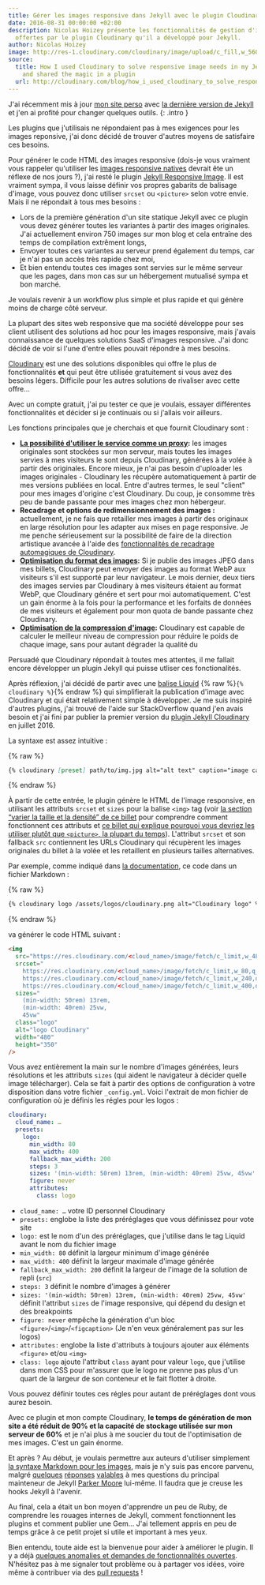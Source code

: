 ```yaml
---
title: Gérer les images responsive dans Jekyll avec le plugin Cloudinary
date: 2016-08-31 00:00:00 +02:00
description: Nicolas Hoizey présente les fonctionnalités de gestion d'images responsive
  offertes par le plugin Cloudinary qu'il a développé pour Jekyll.
author: Nicolas Hoizey
image: http://res-1.cloudinary.com/cloudinary/image/upload/c_fill,w_560/dpr_1.0/jekyll_cloudinary_plugin.png
source:
  title: How I used Cloudinary to solve responsive image needs in my Jekyll website,
    and shared the magic in a plugin
  url: http://cloudinary.com/blog/how_i_used_cloudinary_to_solve_responsive_image_needs_in_my_jekyll_website_and_shared_the_magic_in_a_plugin
---
```


J'ai récemment mis à jour [mon site perso](https://nicolas-hoizey.com) avec [la
dernière version de
Jekyll](https://jekyllrb.com/news/2015/10/26/jekyll-3-0-released/) et j'en ai
profité pour changer quelques outils.
{: .intro }

Les plugins que j'utilisais ne répondaient pas à mes exigences pour les images
reponsive, j'ai donc décidé de trouver d'autres moyens de satisfaire ces
besoins.

Pour générer le code HTML des images responsive (dois-je vous vraiment vous
rappeler qu'utiliser les [images responsive
natives](http://responsiveimages.org/) devrait ête un réflexe de nos jours ?),
j'ai resté le plugin [Jekyll Responsive
Image](https://github.com/wildlyinaccurate/jekyll-responsive-image). Il est
vraiment sympa, il vous laisse définir vos propres gabarits de balisage d'image,
vous pouvez donc utiliser `srcset` ou `<picture>` selon votre envie. Mais il ne
répondait à tous mes besoins :

* Lors de la première génération d'un site statique Jekyll avec ce plugin vous
 devez générer toutes les variantes à partir des images originales. J'ai
 actuellement environ 750 images sur mon blog et cela entraîne des temps de
 compilation extrêment longs,
* Envoyer toutes ces variantes au serveur prend également du temps, car je n'ai
pas un accès très rapide chez moi,
* Et bien entendu toutes ces images sont servies sur le même serveur que les
pages, dans mon cas sur un hébergement mutualisé sympa et bon marché.

Je voulais revenir à un workflow plus simple et plus rapide et qui génère moins
de charge côté serveur.

La plupart des sites web responsive que ma société développe pour ses client
utilisent des solutions ad hoc pour les images responsive, mais j'avais
connaissance de quelques solutions SaaS d'images responsive. J'ai donc décidé de
voir si l'une d'entre elles pouvait répondre à mes besoins.

[Cloudinary](http://cloudinary.com/) est une des solutions disponibles qui offre
le plus de fonctionnalités **et** qui peut être utilisée gratuitement si vous
avez des besoins légers. Difficile pour les autres solutions de rivaliser avec
cette offre…

Avec un compte gratuit, j'ai pu tester ce que je voulais, essayer différentes
fonctionnalités et décider si je continuais ou si j'allais voir ailleurs.

Les fonctions principales que je cherchais et que fournit Cloudinary sont :

* **[La possibilité d'utiliser le service comme un proxy](http://cloudinary.com/documentation/upload_images#auto_fetching_remote_images):** les images originales sont stockées sur mon serveur, mais toutes les images
servies à mes visiteurs le sont depuis Cloudinary, générées à la volée à partir
des originales. Encore mieux, je n'ai pas besoin d'uploader les images
originales - Cloudinary les récupère automatiquement à partir de mes versions
publiées en local. Entre d'autres termes, le seul "client" pour mes images
d'origine c'est Cloudinary. Du coup, je consomme très peu de bande passante pour
mes images chez mon hébergeur.
* **Recadrage et options de redimensionnement des images :**
actuellement, je ne fais que retailler mes images à partir des originaux en
large résolution pour les adapter aux mises en page responsive. Je me penche
sérieusement sur la possibilité de faire de la direction artistique avancée à
l'aide des [fonctionnalités de recadrage automagiques de
Cloudinary](http://cloudinary.com/blog/introducing_smart_cropping_intelligent_quality_selection_and_automated_responsive_images).
* **[Optimisation du format des images](http://cloudinary.com/documentation/image_transformations#automatic_format_selection):**
Si je publie des images JPEG dans mes billets, Cloudinary peut envoyer des
images au format WebP aux visiteurs s'il est supporté par leur navigateur. Le
mois dernier, deux tiers des images servies par Cloudinary à mes visiteurs
étaient au format WebP, que Cloudinary génére et sert pour moi automatiquement.
C'est un gain énorme à la fois pour la performance et les forfaits de données de
mes visiteurs et également pour mon quota de bande passante chez Cloudinary.
* **[Optimisation de la compression d'image](http://cloudinary.com/documentation/image_transformations#automatic_quality_and_encoding_settings):**
Cloudinary est capable de calculer le meilleur niveau de compression pour
réduire le poids de chaque image, sans pour autant dégrader la qualité du

Persuadé que Cloudinary répondait à toutes mes attentes, il me fallait encore
développer un plugin Jekyll qui puisse utliser ces fonctionalités.

Après réflexion, j'ai décidé de partir avec une [balise
Liquid](https://github.com/Shopify/liquid/wiki/Liquid-for-Designers)
{% raw %}`{% cloudinary %}`{% endraw %} qui simplifierait la publication d'image
avec Cloudinary et qui était relativement simple à développer. Je me suis
inspiré d'autres plugins, j'ai trouvé de l'aide sur StackOverflow quand j'en
avais besoin et j'ai fini par publier la premier version du [plugin Jekyll
Cloudinary](https://nhoizey.github.io/jekyll-cloudinary/) en juillet 2016.

La syntaxe est assez intuitive :

{% raw %}
```markdown
{% cloudinary [preset] path/to/img.jpg alt="alt text" caption="image caption" %}
```
{% endraw %}

À partir de cette entrée, le plugin génère le HTML de l'image responsive, en
utilisant les attributs `srcset` et `sizes` pour la balise `<img>` tag (voir [la
section “varier la taille et la densité” de ce
billet](https://jakearchibald.com/2015/anatomy-of-responsive-images/#varying-size-and-density)
pour comprendre comment fonctionnent ces attributs et [ce billet qui explique
pourquoi vous devriez les utiliser plutôt que `<picture>`, la plupart du
temps](https://cloudfour.com/thinks/dont-use-picture-most-of-the-time/)).
L'attribut `srcset` et son fallback `src` contiennent les URLs Cloudinary qui
récupèrent les images originales du billet à la volée et les retaillent en
plusieurs tailles alternatives.

Par exemple, comme indiqué dans [la
documentation](https://nhoizey.github.io/jekyll-cloudinary/#live-example), ce
code dans un fichier Markdown :

{% raw %}
```markdown
{% cloudinary logo /assets/logos/cloudinary.png alt="Cloudinary logo" %}
```
{% endraw %}

va générer le code HTML suivant :

```html
<img
  src="https://res.cloudinary.com/<cloud_name>/image/fetch/c_limit,w_480,q_auto,f_auto/https://<domain>/assets/logos/cloudinary.png"
  srcset="
    https://res.cloudinary.com/<cloud_name>/image/fetch/c_limit,w_80,q_auto,f_auto/https://<domain>/assets/logos/cloudinary.png 80w,
    https://res.cloudinary.com/<cloud_name>/image/fetch/c_limit,w_240,q_auto,f_auto/https://<domain>/assets/logos/cloudinary.png 240w,
    https://res.cloudinary.com/<cloud_name>/image/fetch/c_limit,w_400,q_auto,f_auto/https://<domain>/assets/logos/cloudinary.png 400w"
  sizes="
    (min-width: 50rem) 13rem,
    (min-width: 40rem) 25vw,
    45vw"
  class="logo"
  alt="logo Cloudinary"
  width="480"
  height="350"
/>
```

Vous avez entièrement la main sur le nombre d'images générées, leurs résolutions
et les attributs `sizes` (qui aident le navigateur à décider quelle image
télécharger). Cela se fait à partir des options de configuration à votre
disposition dans votre fichier `_config.yml`. Voici l'extrait de mon fichier de
configuration où je définis les régles pour les logos :

```yaml
cloudinary:
  cloud_name: …
  presets:
    logo:
      min_width: 80
      max_width: 400
      fallback_max_width: 200
      steps: 3
      sizes: '(min-width: 50rem) 13rem, (min-width: 40rem) 25vw, 45vw'
      figure: never
      attributes:
        class: logo
```

* `cloud_name: …` votre ID personnel Cloudinary
* `presets:` englobe la liste des préréglages que vous définissez pour vote site
* `logo:` est le nom d'un des préréglages, que j'utilise dans le tag Liquid
  avant le nom du fichier image
* `min_width: 80` définit la largeur minimum d'image générée
* `max_width: 400` définit la largeur maximale d'image générée
* `fallback_max_width: 200` définit la largeur de l'image de la solution de
  repli (`src`)
* `steps: 3` définit le nombre d'images à générer
* `sizes: '(min-width: 50rem) 13rem, (min-width: 40rem) 25vw, 45vw'` définit
  l'attribut `sizes` de l'image responsive, qui dépend du design et des
  breakpoints
* `figure: never` empêche la génération d'un bloc
  `<figure>`/`<img>`/`<figcaption>`  (Je   n'en veux généralement pas sur les
  logos)
* `attributes:` englobe la liste d'attributs à toujours ajouter aux éléments
  `<figure>` et/ou `<img>`
* `class: logo` ajoute l'attribut `class` ayant pour valeur `logo`, que
  j'utilise dans mon CSS pour m'assurer que le logo ne prenne pas plus d'un
  quart de la largeur de son conteneur et le fait flotter à droite.

Vous pouvez définir toutes ces régles pour autant de préréglages dont vous aurez
besoin.

Avec ce plugin et mon compte Cloudinary, **le temps de génération de mon site a
été réduit de 90% et la capacité de stockage utilisée sur mon serveur de 60%**
et je n'ai plus à me soucier du tout de l'optimisation de mes images. C'est un
gain énorme.

Et après ? Au début, je voulais permettre aux auteurs d'utiliser simplement [la
syntaxe Markdown pour les
images](http://kramdown.gettalong.org/syntax.html#images), mais je n'y suis pas
encore parvenu, malgré
[quelques](http://stackoverflow.com/questions/35614552/with-jekyll-3-can-i-transform-a-posts-markdown-before-actual-markdown-parsing)
[réponses](https://github.com/jekyll/jekyll/issues/5099)
[valables](http://stackoverflow.com/questions/38126629/how-is-the-priority-flag-in-jekyll-plugins-supposed-to-work) à
mes questions du principal mainteneur de Jekyll [Parker
Moore](https://github.com/parkr) lui-même. Il faudra que je creuse les hooks
Jekyll à l'avenir.

Au final, cela a était un bon moyen d'apprendre un peu de Ruby, de comprendre
les rouages internes de Jekyll, comment fonctionnent les plugins et comment
publier une Gem… J'ai tellement appris en peu de temps grâce à ce petit projet
si utile et important à mes yeux.

Bien entendu, toute aide est la bienvenue pour aider à améliorer le plugin. Il y
a déjà [quelques anomalies et demandes de fonctionnalités
ouvertes](https://github.com/nhoizey/jekyll-cloudinary/issues). N'hésitez pas à
me signaler tout problème ou à partager vos idées, voire même à contribuer via
des [pull requests](https://github.com/nhoizey/jekyll-cloudinary/pulls) !
